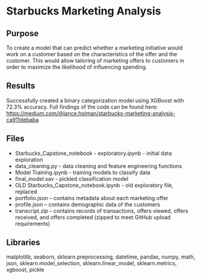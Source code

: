 # Starbucks Marketing Analysis

## Purpose
To create a model that can predict whether a marketing initiative would work on a customer based on the characteristics of the offer and the customer. This would allow tailoring of marketing offers to customers in order to maximize the likelihood of influencing spending. 

## Results
Successfully created a binary categorization model using XGBoost with 72.3% accuracy. Full findings of the code can be found here: https://medium.com/@lance.holman/starbucks-marketing-analysis-ca911debaba

## Files
* Starbucks_Capstone_notebook - exploratory.ipynb - initial data exploration
* data_cleaning.py - data cleaning and feature engineering functions 
* Model Training.ipynb - training models to classify data
* final_model.sav - pickled classification model
* OLD Starbucks_Capstone_notebook.ipynb - old exploratory file, replaced 
* portfolio.json – contains metadata about each marketing offer
*	profile.json – contains demographic data of the customers
*	transcript.zip – contains records of transactions, offers viewed, offers received, and offers completed (zipped to meet GitHub upload requirements) 

## Libraries
matplotlib, seaborn, sklearn.preprocessing, datetime, pandas, numpy, math, json, sklearn.model_selection, sklearn.linear_model, sklearn.metrics, xgboost, pickle

